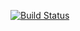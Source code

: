 [![Build Status](https://travis-ci.org/GiuntaJ/Bootcamp.svg?branch=master)](https://travis-ci.org/GiuntaJ/Bootcamp)